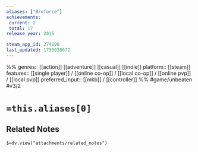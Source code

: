 ```yaml
---
aliases: ["Broforce"]
achievements:
 current: 2
 total: 17
release_year: 2015

steam_app_id: 274190
last_updated: 1750038672
---
```

%%
genres:: [[action]] [[adventure]] [[casual]] [[indie]]
platform:: [[steam]]
features:: [[single player]] / [[online co-op]] / [[local co-op]] / [[online pvp]] / [[local pvp]]
preferred_input:: [[mkb]] / [[controller]]
%%
#game/unbeaten
#v3/2

# `=this.aliases[0]`
## Related Notes
`$=dv.view("attachments/related_notes")`